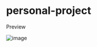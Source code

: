 ﻿# personal-project
 
 Preview
 
![image](https://user-images.githubusercontent.com/45678328/128993423-060c6c2f-61d2-4a1e-a8f9-e80472590361.png)
